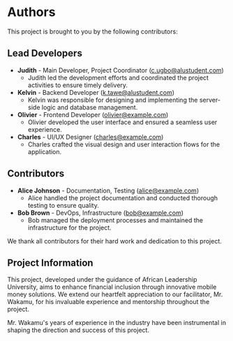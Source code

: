 # Authors

This project is brought to you by the following contributors:

## Lead Developers

- **Judith** - Main Developer, Project Coordinator (<c.ugbo@alustudent.com>)
  - Judith led the development efforts and coordinated the project activities to ensure timely delivery.
- **Kelvin** - Backend Developer (<k.tawe@alustudent.com>)
    - Kelvin was responsible for designing and implementing the server-side logic and database management.
- **Olivier** - Frontend Developer (olivier@example.com)
    - Olivier developed the user interface and ensured a seamless user experience.
- **Charles** - UI/UX Designer (charles@example.com)
    - Charles crafted the visual design and user interaction flows for the application.

## Contributors

- **Alice Johnson** - Documentation, Testing (alice@example.com)
    - Alice handled the project documentation and conducted thorough testing to ensure quality.
- **Bob Brown** - DevOps, Infrastructure (bob@example.com)
    - Bob managed the deployment processes and maintained the infrastructure for the project.

We thank all contributors for their hard work and dedication to this project.

## Project Information

This project, developed under the guidance of African Leadership University, aims to enhance financial inclusion through innovative mobile money solutions. We extend our heartfelt appreciation to our facilitator, Mr. Wakamu, for his invaluable experience and mentorship throughout the project.

Mr. Wakamu's years of experience in the industry have been instrumental in shaping the direction and success of this project.